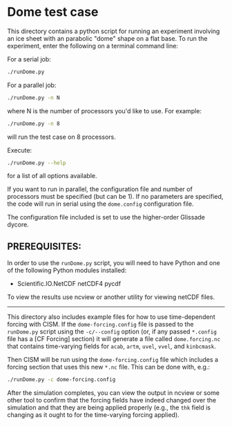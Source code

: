Dome test case 
==============

This directory contains a python script for running an experiment involving an
ice sheet with an parabolic "dome" shape on a flat base.  To run the experiment,
enter the following on a terminal command line:

For a serial job: 

```sh 
./runDome.py 
```

For a parallel job: 

```sh 
./runDome.py -n N 
```

where N is the number of processors you'd like to use. For example:

```sh 
./runDome.py -n 8 
```

will run the test case on 8 processors.

Execute: 

```sh 
./runDome.py --help 
```

for a list of all options available.

If you want to run in parallel, the configuration file and number of processors
must be specified (but can be 1). If no parameters are specified, the code will
run in serial using the `dome.config` configuration file. 

The configuration file included is set to use the higher-order Glissade dycore.


PREREQUISITES: 
-------------- 

In order to use the `runDome.py` script, you will
need to have Python and one of the following Python modules installed:
* Scientific.IO.NetCDF netCDF4 pycdf

To view the results use ncview or another utility for viewing netCDF files.

--------------------------------------------------------------------------------

This directory also includes example files for how to use time-dependent forcing
with CISM. If the `dome-forcing.config` file is passed to the `runDome.py`
script using the `-c/--config` option (or, if any passed `*.config` file has a
[CF Forcing] section) it will generate a file called `dome.forcing.nc` that
contains time-varying fields for `acab`, `artm`, `uvel`, `vvel`, and
`kinbcmask`.

Then CISM will be run using the `dome-forcing.config` file which includes a
forcing section that uses this new `*.nc` file.  This can be done with, e.g.:

```sh
./runDome.py -c dome-forcing.config
```

After the simulation completes, you can view the output in ncview or some other
tool to confirm that the forcing fields have indeed changed over the simulation
and that they are being applied properly (e.g., the `thk` field is changing as
it ought to for the time-varying forcing applied).

